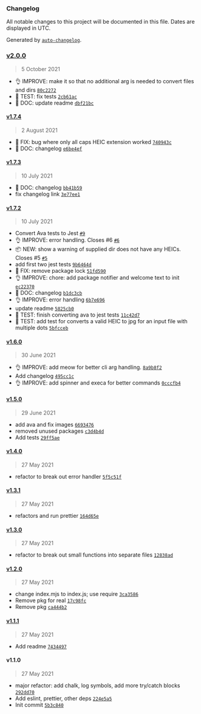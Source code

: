 ### Changelog

All notable changes to this project will be documented in this file. Dates are displayed in UTC.

Generated by [`auto-changelog`](https://github.com/CookPete/auto-changelog).

### [v2.0.0](https://github.com/gness1804/heic-to-jpg/compare/v1.7.4...v2.0.0)

> 5 October 2021

- 👌 IMPROVE: make it so that no additional arg is needed to convert files and dirs [`80c2272`](https://github.com/gness1804/heic-to-jpg/commit/80c2272b9b0c9622956a35ca25906b83071571b3)
- 🤖 TEST: fix tests [`2cb61ac`](https://github.com/gness1804/heic-to-jpg/commit/2cb61ac64ad4f2f63cb128db0de8b3cf1706025b)
- 📖 DOC: update readme [`dbf21bc`](https://github.com/gness1804/heic-to-jpg/commit/dbf21bc0ebdd37ff0e22536ce356e9fcca485025)

#### [v1.7.4](https://github.com/gness1804/heic-to-jpg/compare/v1.7.3...v1.7.4)

> 2 August 2021

- 🐛 FIX: bug where only all caps HEIC extension worked [`740943c`](https://github.com/gness1804/heic-to-jpg/commit/740943c6015eafe5a80c4692912555175349635a)
- 📖 DOC: changelog [`e6be4ef`](https://github.com/gness1804/heic-to-jpg/commit/e6be4efcaeea0079219b2e79bbd3394b4828e2ce)

#### [v1.7.3](https://github.com/gness1804/heic-to-jpg/compare/v1.7.2...v1.7.3)

> 10 July 2021

- 📖 DOC: changelog [`bb41b59`](https://github.com/gness1804/heic-to-jpg/commit/bb41b59036436a17d42ed6eff9d8cd18d0e9c405)
- fix changelog link [`3e77ee1`](https://github.com/gness1804/heic-to-jpg/commit/3e77ee13d537a9b29e0c62647556e0d82e652a74)

#### [v1.7.2](https://github.com/gness1804/heic-to-jpg/compare/v1.6.0...v1.7.2)

> 10 July 2021

- Convert Ava tests to Jest [`#9`](https://github.com/gness1804/heic-to-jpg/pull/9)
- 👌 IMPROVE: error handling. Closes #6 [`#6`](https://github.com/gness1804/heic-to-jpg/issues/6)
- 📦 NEW: show a warning of supplied dir does not have any HEICs. Closes #5 [`#5`](https://github.com/gness1804/heic-to-jpg/issues/5)
- add first two jest tests [`9b6464d`](https://github.com/gness1804/heic-to-jpg/commit/9b6464dfaf06d853ab0fcc68c159e93e569308c2)
- 🐛 FIX: remove package lock [`51fd590`](https://github.com/gness1804/heic-to-jpg/commit/51fd5907058a60123a24d251ba3079d0364e9393)
- 👌 IMPROVE:  chore: add package notifier and welcome text to init [`ec22370`](https://github.com/gness1804/heic-to-jpg/commit/ec223703651fd4c304c4c59596fcaf41bc902049)
- 📖 DOC: changelog [`b1dc3cb`](https://github.com/gness1804/heic-to-jpg/commit/b1dc3cbb06c325c418f588794e35df74524bf70d)
- 👌 IMPROVE: error handling [`6b7e696`](https://github.com/gness1804/heic-to-jpg/commit/6b7e696901c3624fcf2b3f1afefcb1f41c339f72)
- update readme [`5825cb0`](https://github.com/gness1804/heic-to-jpg/commit/5825cb07d9644e94149571a79a133770468df598)
- 🤖 TEST: finish converting ava to jest tests [`11c42d7`](https://github.com/gness1804/heic-to-jpg/commit/11c42d7463538647ef327274447b74d338c5cb56)
- 🤖 TEST: add test for converts a valid HEIC to jpg for an input file with multiple dots [`5bfcceb`](https://github.com/gness1804/heic-to-jpg/commit/5bfcceb3267f89a32323047f1bb8db20cc7dcabf)

#### [v1.6.0](https://github.com/gness1804/heic-to-jpg/compare/v1.5.0...v1.6.0)

> 30 June 2021

- 👌 IMPROVE: add meow for better cli arg handling. [`8a9b8f2`](https://github.com/gness1804/heic-to-jpg/commit/8a9b8f25682f00e87f4521036c9a07567aa3ff70)
- Add changelog [`495cc1c`](https://github.com/gness1804/heic-to-jpg/commit/495cc1ce35f7278d5c768f5c8ae7b941dad72879)
- 👌 IMPROVE: add spinner and execa for better commands [`0cccfb4`](https://github.com/gness1804/heic-to-jpg/commit/0cccfb4b32942ee3116001b36efc12026cb51948)

#### [v1.5.0](https://github.com/gness1804/heic-to-jpg/compare/v1.4.0...v1.5.0)

> 29 June 2021

- add ava and fix images [`6693476`](https://github.com/gness1804/heic-to-jpg/commit/66934760b7e00721e91e03d3162c0faa3dc4b73e)
- removed unused packages [`c3d4b4d`](https://github.com/gness1804/heic-to-jpg/commit/c3d4b4d4d1edb351f09eb7bdbc0e72817f045f99)
- Add tests [`29ff5ae`](https://github.com/gness1804/heic-to-jpg/commit/29ff5aeccaa2ee80de066698d61019b45190bde7)

#### [v1.4.0](https://github.com/gness1804/heic-to-jpg/compare/v1.3.1...v1.4.0)

> 27 May 2021

- refactor to break out error handler [`5f5c51f`](https://github.com/gness1804/heic-to-jpg/commit/5f5c51f2a3b654ab63349841fa64c47d9a94ce4d)

#### [v1.3.1](https://github.com/gness1804/heic-to-jpg/compare/v1.3.0...v1.3.1)

> 27 May 2021

- refactors and run prettier [`164d65e`](https://github.com/gness1804/heic-to-jpg/commit/164d65e35ea09e74004e9f1bc7fc50dbc87fa4b6)

#### [v1.3.0](https://github.com/gness1804/heic-to-jpg/compare/v1.2.0...v1.3.0)

> 27 May 2021

- refactor to break out small functions into separate files [`12838ad`](https://github.com/gness1804/heic-to-jpg/commit/12838addaa2f51af25021716e46dd71523f2fa71)

#### [v1.2.0](https://github.com/gness1804/heic-to-jpg/compare/v1.1.1...v1.2.0)

> 27 May 2021

- change index.mjs to index.js; use require [`3ca3586`](https://github.com/gness1804/heic-to-jpg/commit/3ca358662e65e108c620fb969b2101bee6175436)
- Remove pkg for real [`17c98fc`](https://github.com/gness1804/heic-to-jpg/commit/17c98fc5aebb8e552a9c78318372819bebdd5fad)
- Remove pkg [`ca444b2`](https://github.com/gness1804/heic-to-jpg/commit/ca444b2fadac016031660f387da9048b4a6d7c16)

#### [v1.1.1](https://github.com/gness1804/heic-to-jpg/compare/v1.1.0...v1.1.1)

> 27 May 2021

- Add readme [`7434497`](https://github.com/gness1804/heic-to-jpg/commit/7434497e2d85934973740f4f17f59454b89fff38)

#### v1.1.0

> 27 May 2021

- major refactor: add chalk, log symbols, add more try/catch blocks [`292dd70`](https://github.com/gness1804/heic-to-jpg/commit/292dd7077ef2fe4481354c95ffc4be3796cefbb0)
- Add eslint, prettier, other deps [`224e5a5`](https://github.com/gness1804/heic-to-jpg/commit/224e5a5b0539ec1d1563e81ad385a075f8a381d7)
- Init commit [`5b3c840`](https://github.com/gness1804/heic-to-jpg/commit/5b3c8400e1698dc7b029b9a55eb28582e78074c4)

